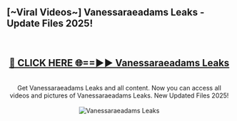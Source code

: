 <h2>[~Viral Videos~] Vanessaraeadams Leaks - Update Files 2025!</h2>
<br>
<div align="center">
<h2><a href="https://betterlinks.top/A2PfLJ" rel="nofollow">🔴 CLICK HERE 🌐==►► Vanessaraeadams Leaks</a></h2>
<br>
Get Vanessaraeadams Leaks and all content. Now you can access all videos and pictures of Vanessaraeadams Leaks. New Updated Files 2025!
<br>
<br>
<a href="https://betterlinks.top/A2PfLJ" rel="nofollow" data-target="animated-image.originalLink"><img src="https://i.ibb.co.com/WyWwxjT/player-gif2.gif" alt="Vanessaraeadams Leaks" style="max-width: 100%; display: inline-block;" data-target="animated-image.originalImage"></a>
</div>
<br>

